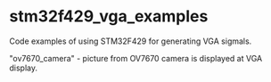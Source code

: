 # stm32f429_vga_examples
Code examples of using STM32F429 for generating VGA sigmals.

"ov7670_camera" - picture from OV7670 camera is displayed at VGA display.
